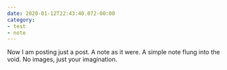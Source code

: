 ```yaml
---
date: 2020-01-12T22:43:40.072-00:00
category:
- test
- note
---
```

Now I am posting just a post. A note as it were. A simple note flung into the void. No images, just your imagination.
